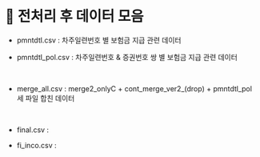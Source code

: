# 📌 전처리 후 데이터 모음

* pmntdtl.csv       : 차주일련번호 별 보험금 지급 관련 데이터

* pmntdtl_pol.csv   : 차주일련번호 & 증권번호 쌍 별 보험금 지급 관련 데이터

<br>

* merge_all.csv     : merge2_onlyC + cont_merge_ver2_(drop) + pmntdtl_pol 세 파일 합친 데이터

<br>

* final.csv         : 

* fi_inco.csv       :
